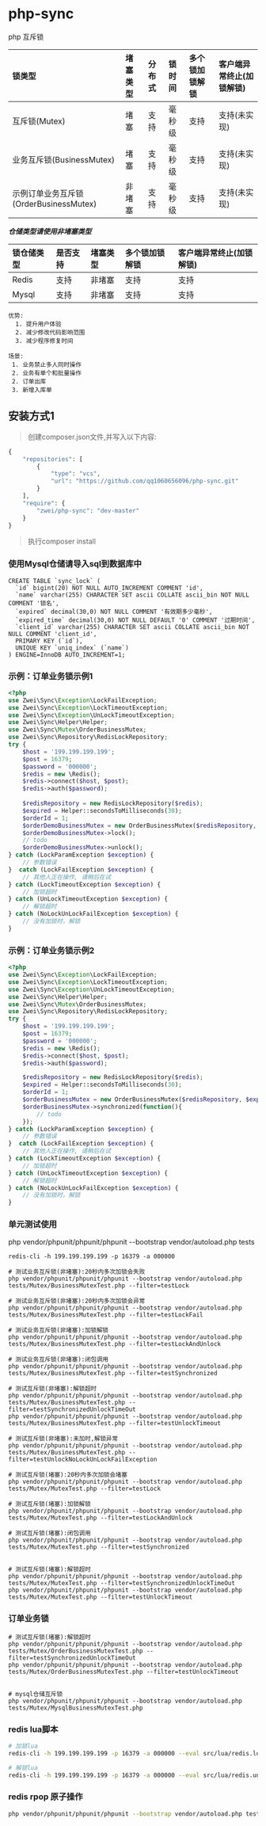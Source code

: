 # php-sync
php 互斥锁

| 锁类型                               | 堵塞类型 | 分布式 | 锁时间  | 多个锁加锁解锁| 客户端异常终止(加锁解锁) |
| :---------------------------------- | :------ | :----  | :---- | :-------------- | :------------------- |
| 互斥锁(Mutex)                        | 堵塞     | 支持  | 毫秒级  | 支持            | 支持(未实现)           |
| 业务互斥锁(BusinessMutex)             | 堵塞    | 支持   | 毫秒级 | 支持             | 支持(未实现)           |
| 示例订单业务互斥锁(OrderBusinessMutex) | 非堵塞   | 支持   | 毫秒级 | 支持            | 支持(未实现)            |

***仓储类型请使用非堵塞类型***

| 锁仓储类型 | 是否支持 |堵塞类型 | 多个锁加锁解锁| 客户端异常终止(加锁解锁) |
| :------- | :----  |:----  |:----  | :----------------------------- |
| Redis    | 支持   | 非堵塞  | 支持 | 支持               |
| Mysql    | 支持  | 非堵塞  | 支持 | 支持               |

```
优势: 
  1. 提升用户体验
  2. 减少修改代码影响范围
  3. 减少程序修复时间

场景: 
 1. 业务禁止多人同时操作
 2. 业务有单个和批量操作
 2. 订单出库
 3. 新增入库单
```

## 安装方式1
> 创建composer.json文件,并写入以下内容:

```php
{
    "repositories": [
        {
            "type": "vcs",
            "url": "https://github.com/qq1060656096/php-sync.git"
        }
    ],
    "require": {
        "zwei/php-sync": "dev-master"
    }
}
```
> 执行composer install

### 使用Mysql仓储请导入sql到数据库中
```
CREATE TABLE `sync_lock` (
  `id` bigint(20) NOT NULL AUTO_INCREMENT COMMENT 'id',
  `name` varchar(255) CHARACTER SET ascii COLLATE ascii_bin NOT NULL COMMENT '锁名',
  `expired` decimal(30,0) NOT NULL COMMENT '有效期多少毫秒',
  `expired_time` decimal(30,0) NOT NULL DEFAULT '0' COMMENT '过期时间',
  `client_id` varchar(255) CHARACTER SET ascii COLLATE ascii_bin NOT NULL COMMENT 'client_id',
  PRIMARY KEY (`id`),
  UNIQUE KEY `uniq_index` (`name`)
) ENGINE=InnoDB AUTO_INCREMENT=1;
```



### 示例：订单业务锁示例1
```php
<?php
use Zwei\Sync\Exception\LockFailException;
use Zwei\Sync\Exception\LockTimeoutException;
use Zwei\Sync\Exception\UnLockTimeoutException;
use Zwei\Sync\Helper\Helper;
use Zwei\Sync\Mutex\OrderBusinessMutex;
use Zwei\Sync\Repository\RedisLockRepository;
try {
    $host = '199.199.199.199';
    $post = 16379;
    $password = '000000';
    $redis = new \Redis();
    $redis->connect($host, $post);
    $redis->auth($password);
    
    $redisRepository = new RedisLockRepository($redis);
    $expired = Helper::secondsToMilliseconds(30);
    $orderId = 1;
    $orderDemoBusinessMutex = new OrderBusinessMutex($redisRepository, $expired, $orderId);
    $orderDemoBusinessMutex->lock();
    // todo
    $orderDemoBusinessMutex->unlock();
} catch (LockParamException $exception) {
    // 参数错误
}  catch (LockFailException $exception) {
    // 其他人正在操作, 请稍后在试
} catch (LockTimeoutException $exception) {
    // 加锁超时
} catch (UnLockTimeoutException $exception) {
    // 解锁超时
} catch (NoLockUnLockFailException $exception) {
    // 没有加锁时，解锁
}
```

### 示例：订单业务锁示例2
```php
<?php
use Zwei\Sync\Exception\LockFailException;
use Zwei\Sync\Exception\LockTimeoutException;
use Zwei\Sync\Exception\UnLockTimeoutException;
use Zwei\Sync\Helper\Helper;
use Zwei\Sync\Mutex\OrderBusinessMutex;
use Zwei\Sync\Repository\RedisLockRepository;
try {
    $host = '199.199.199.199';
    $post = 16379;
    $password = '000000';
    $redis = new \Redis();
    $redis->connect($host, $post);
    $redis->auth($password);

    $redisRepository = new RedisLockRepository($redis);
    $expired = Helper::secondsToMilliseconds(30);
    $orderId = 1;
    $orderBusinessMutex = new OrderBusinessMutex($redisRepository, $expired, $orderId);
    $orderBusinessMutex->synchronized(function(){
        // todo
    });
} catch (LockParamException $exception) {
    // 参数错误
}  catch (LockFailException $exception) {
    // 其他人正在操作, 请稍后在试
} catch (LockTimeoutException $exception) {
    // 加锁超时
} catch (UnLockTimeoutException $exception) {
    // 解锁超时
} catch (NoLockUnLockFailException $exception) {
    // 没有加锁时，解锁
}
```


### 单元测试使用
php vendor/phpunit/phpunit/phpunit --bootstrap vendor/autoload.php tests

```
redis-cli -h 199.199.199.199 -p 16379 -a 000000

# 测试业务互斥锁(非堵塞):20秒内多次加锁会失败
php vendor/phpunit/phpunit/phpunit --bootstrap vendor/autoload.php tests/Mutex/BusinessMutexTest.php --filter=testLock

# 测试业务互斥锁(非堵塞):20秒内多次加锁会异常
php vendor/phpunit/phpunit/phpunit --bootstrap vendor/autoload.php tests/Mutex/BusinessMutexTest.php --filter=testLockFail

# 测试业务互斥锁(非堵塞):加锁解锁
php vendor/phpunit/phpunit/phpunit --bootstrap vendor/autoload.php tests/Mutex/BusinessMutexTest.php --filter=testLockAndUnlock

# 测试业务互斥锁(非堵塞):闭包调用
php vendor/phpunit/phpunit/phpunit --bootstrap vendor/autoload.php tests/Mutex/BusinessMutexTest.php --filter=testSynchronized

# 测试互斥锁(非堵塞):解锁超时
php vendor/phpunit/phpunit/phpunit --bootstrap vendor/autoload.php tests/Mutex/BusinessMutexTest.php --filter=testSynchronizedUnlockTimeOut
php vendor/phpunit/phpunit/phpunit --bootstrap vendor/autoload.php tests/Mutex/BusinessMutexTest.php --filter=testUnlockTimeout

# 测试互斥锁(非堵塞):未加时,解锁异常
php vendor/phpunit/phpunit/phpunit --bootstrap vendor/autoload.php tests/Mutex/BusinessMutexTest.php --filter=testUnlockNoLockUnLockFailException

# 测试互斥锁(堵塞):20秒内多次加锁会堵塞
php vendor/phpunit/phpunit/phpunit --bootstrap vendor/autoload.php tests/Mutex/MutexTest.php --filter=testLock

# 测试互斥锁(堵塞):加锁解锁
php vendor/phpunit/phpunit/phpunit --bootstrap vendor/autoload.php tests/Mutex/MutexTest.php --filter=testLockAndUnlock

# 测试互斥锁(堵塞):闭包调用
php vendor/phpunit/phpunit/phpunit --bootstrap vendor/autoload.php tests/Mutex/MutexTest.php --filter=testSynchronized


# 测试互斥锁(堵塞):解锁超时
php vendor/phpunit/phpunit/phpunit --bootstrap vendor/autoload.php tests/Mutex/MutexTest.php --filter=testSynchronizedUnlockTimeOut
php vendor/phpunit/phpunit/phpunit --bootstrap vendor/autoload.php tests/Mutex/MutexTest.php --filter=testUnlockTimeout

```

### 订单业务锁
```
# 测试互斥锁(堵塞):解锁超时
php vendor/phpunit/phpunit/phpunit --bootstrap vendor/autoload.php tests/Mutex/OrderBusinessMutexTest.php --filter=testSynchronizedUnlockTimeOut
php vendor/phpunit/phpunit/phpunit --bootstrap vendor/autoload.php tests/Mutex/OrderBusinessMutexTest.php --filter=testUnlockTimeout


# mysql仓储互斥锁
php vendor/phpunit/phpunit/phpunit --bootstrap vendor/autoload.php tests/Mutex/MysqlBusinessMutexTest.php

```

### redis lua脚本

```sh
# 加锁lua
redis-cli -h 199.199.199.199 -p 16379 -a 000000 --eval src/lua/redis.lock.lua key1 key2 , clientId expired

# 解锁lua
redis-cli -h 199.199.199.199 -p 16379 -a 000000 --eval src/lua/redis.unlock.lua key1 key2 , clientId
```

### redis rpop 原子操作
```sh
php vendor/phpunit/phpunit/phpunit --bootstrap vendor/autoload.php tests/Atomic/RedisAtomicTest.php
```
